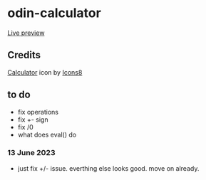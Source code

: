 # odin-calculator
[Live preview](https://sdooodly.github.io/odin-calculator/)

## Credits
<a target="_blank" href="https://icons8.com/icon/vMkgItIdhG6L/calculator">Calculator</a> icon by <a target="_blank" href="https://icons8.com">Icons8</a>

## to do
- fix operations
- fix +- sign
- fix /0
- what does eval() do

### 13 June 2023
- just fix +/- issue. everthing else looks good. move on already.
